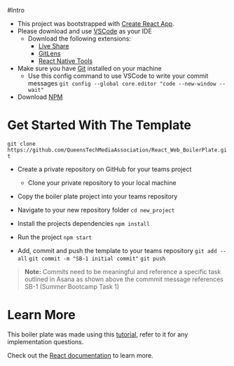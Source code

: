#Intro
- This project was bootstrapped with [Create React App](https://github.com/facebook/create-react-app).
- Please download and use [VSCode](https://code.visualstudio.com/) as your IDE
    -  Download the following extensions:
        - [Live Share](https://marketplace.visualstudio.com/items?itemName=MS-vsliveshare.vsliveshare-pack)
        - [GitLens](https://marketplace.visualstudio.com/items?itemName=eamodio.gitlens)
        - [React Native Tools](https://marketplace.visualstudio.com/items?itemName=msjsdiag.vscode-react-native)
- Make sure you have [Git](https://git-scm.com/) installed on your machine
    - Use this config command to use VSCode to write your commit messages
    `git config --global core.editor "code --new-window --wait"`
- Download [NPM](https://www.npmjs.com/get-npm)

# Get Started With The Template
`git clone https://github.com/QueensTechMediaAssociation/React_Web_BoilerPlate.git`

- Create a private repository on GitHub for your teams project
    - Clone your private repository to your local machine
- Copy the boiler plate project into your teams repository
- Navigate to your new repository folder
`cd new_project`
- Install the projects dependencies
`npm install`
- Run the project
`npm start`


- Add, commit and push the template to your teams repository
`git add --all` 
`git commit -m "SB-1 initial commit"`
`git push`
> **Note:** Commits need to be meaningful and reference a specific task outlined in Asana as shown above the commmit message references SB-1 (Summer Bootcamp Task 1)


# Learn More

This boiler plate was made using this [tutorial](https://www.robinwieruch.de/complete-firebase-authentication-react-tutorial#react-router-for-firebase-auth), refer to it for any implementation questions.

Check out the [React documentation](https://reactjs.org/) to learn more.


